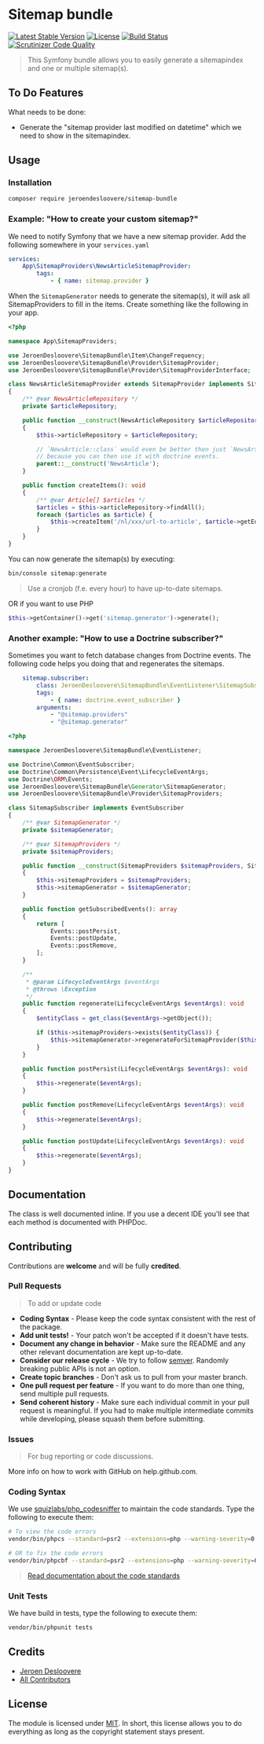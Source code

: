 # Sitemap bundle

[![Latest Stable Version](http://img.shields.io/packagist/v/jeroendesloovere/sitemap-bundle.svg)](https://packagist.org/packages/jeroendesloovere/sitemap-bundle)
[![License](http://img.shields.io/badge/license-MIT-lightgrey.svg)](https://github.com/jeroendesloovere/sitemap-bundle/blob/master/LICENSE)
[![Build Status](https://travis-ci.org/jeroendesloovere/sitemap-bundle.svg)](https://travis-ci.org/jeroendesloovere/sitemap-bundle)
[![Scrutinizer Code Quality](https://scrutinizer-ci.com/g/jeroendesloovere/sitemap-bundle/badges/quality-score.png)](https://scrutinizer-ci.com/g/jeroendesloovere/sitemap-bundle/)

> This Symfony bundle allows you to easily generate a sitemapindex and one or multiple sitemap(s).

## To Do Features

What needs to be done:
* Generate the "sitemap provider last modified on datetime" which we need to show in the sitemapindex.

## Usage

### Installation

```bash
composer require jeroendesloovere/sitemap-bundle
```

### Example: "How to create your custom sitemap?"

We need to notify Symfony that we have a new sitemap provider.
Add the following somewhere in your `services.yaml`
```yaml
services:
    App\SitemapProviders\NewsArticleSitemapProvider:
        tags:
            - { name: sitemap.provider }
```

When the `SitemapGenerator` needs to generate the sitemap(s),
it will ask all SitemapProviders to fill in the items.
Create something like the following in your app.
```php
<?php

namespace App\SitemapProviders;

use JeroenDesloovere\SitemapBundle\Item\ChangeFrequency;
use JeroenDesloovere\SitemapBundle\Provider\SitemapProvider;
use JeroenDesloovere\SitemapBundle\Provider\SitemapProviderInterface;

class NewsArticleSitemapProvider extends SitemapProvider implements SitemapProviderInterface
{
    /** @var NewsArticleRepository */
    private $articleRepository;

    public function __construct(NewsArticleRepository $articleRepository)
    {
        $this->articleRepository = $articleRepository;

        // `NewsArticle::class` would even be better then just `NewsArticle`
        // because you can then use it with doctrine events.
        parent::__construct('NewsArticle');
    }

    public function createItems(): void
    {
        /** @var Article[] $articles */
        $articles = $this->articleRepository->findAll();
        foreach ($articles as $article) {
            $this->createItem('/nl/xxx/url-to-article', $article->getEditedOn(), ChangeFrequency::monthly());
        }
    }
}
```

You can now generate the sitemap(s) by executing:
```bash
bin/console sitemap:generate
```
> Use a cronjob (f.e. every hour) to have up-to-date sitemaps.

OR if you want to use PHP
```php
$this->getContainer()->get('sitemap.generator')->generate();
```

### Another example: "How to use a Doctrine subscriber?"

Sometimes you want to fetch database changes from Doctrine events.
The following code helps you doing that and regenerates the sitemaps.

```yaml
    sitemap.subscriber:
        class: JeroenDesloovere\SitemapBundle\EventListener\SitemapSubscriber
        tags:
            - { name: doctrine.event_subscriber }
        arguments:
            - "@sitemap.providers"
            - "@sitemap.generator"
```

```php
<?php

namespace JeroenDesloovere\SitemapBundle\EventListener;

use Doctrine\Common\EventSubscriber;
use Doctrine\Common\Persistence\Event\LifecycleEventArgs;
use Doctrine\ORM\Events;
use JeroenDesloovere\SitemapBundle\Generator\SitemapGenerator;
use JeroenDesloovere\SitemapBundle\Provider\SitemapProviders;

class SitemapSubscriber implements EventSubscriber
{
    /** @var SitemapGenerator */
    private $sitemapGenerator;

    /** @var SitemapProviders */
    private $sitemapProviders;

    public function __construct(SitemapProviders $sitemapProviders, SitemapGenerator $sitemapGenerator)
    {
        $this->sitemapProviders = $sitemapProviders;
        $this->sitemapGenerator = $sitemapGenerator;
    }

    public function getSubscribedEvents(): array
    {
        return [
            Events::postPersist,
            Events::postUpdate,
            Events::postRemove,
        ];
    }

    /**
     * @param LifecycleEventArgs $eventArgs
     * @throws \Exception
     */
    public function regenerate(LifecycleEventArgs $eventArgs): void
    {
        $entityClass = get_class($eventArgs->getObject());

        if ($this->sitemapProviders->exists($entityClass)) {
            $this->sitemapGenerator->regenerateForSitemapProvider($this->sitemapProviders->get($entityClass));
        }
    }

    public function postPersist(LifecycleEventArgs $eventArgs): void
    {
        $this->regenerate($eventArgs);
    }

    public function postRemove(LifecycleEventArgs $eventArgs): void
    {
        $this->regenerate($eventArgs);
    }

    public function postUpdate(LifecycleEventArgs $eventArgs): void
    {
        $this->regenerate($eventArgs);
    }
}
```

## Documentation

The class is well documented inline. If you use a decent IDE you'll see that each method is documented with PHPDoc.

## Contributing

Contributions are **welcome** and will be fully **credited**.

### Pull Requests

> To add or update code

- **Coding Syntax** - Please keep the code syntax consistent with the rest of the package.
- **Add unit tests!** - Your patch won't be accepted if it doesn't have tests.
- **Document any change in behavior** - Make sure the README and any other relevant documentation are kept up-to-date.
- **Consider our release cycle** - We try to follow [semver](http://semver.org/). Randomly breaking public APIs is not an option.
- **Create topic branches** - Don't ask us to pull from your master branch.
- **One pull request per feature** - If you want to do more than one thing, send multiple pull requests.
- **Send coherent history** - Make sure each individual commit in your pull request is meaningful. If you had to make multiple intermediate commits while developing, please squash them before submitting.

### Issues

> For bug reporting or code discussions.

More info on how to work with GitHub on help.github.com.

### Coding Syntax

We use [squizlabs/php_codesniffer](https://packagist.org/packages/squizlabs/php_codesniffer) to maintain the code standards.
Type the following to execute them:
```bash
# To view the code errors
vendor/bin/phpcs --standard=psr2 --extensions=php --warning-severity=0 --report=full "src"

# OR to fix the code errors
vendor/bin/phpcbf --standard=psr2 --extensions=php --warning-severity=0 --report=full "src"
```
> [Read documentation about the code standards](https://github.com/squizlabs/PHP_CodeSniffer/wiki)

### Unit Tests

We have build in tests, type the following to execute them:
```bash
vendor/bin/phpunit tests
```

## Credits

- [Jeroen Desloovere](https://github.com/jeroendesloovere)
- [All Contributors](https://github.com/jeroendesloovere/sitemap-bundle/contributors)

## License

The module is licensed under [MIT](./LICENSE.md). In short, this license allows you to do everything as long as the copyright statement stays present.
